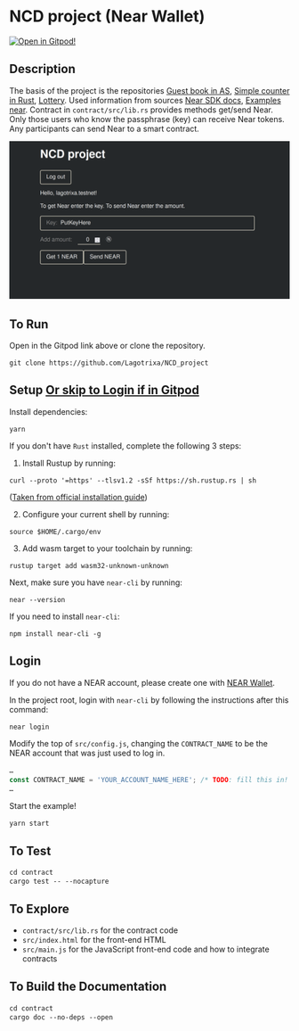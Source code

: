 NCD project (Near Wallet)
=================================

[![Open in Gitpod!](https://gitpod.io/button/open-in-gitpod.svg)](https://gitpod.io/#https://github.com/Lagotrixa/NCD_project/)

<!-- MAGIC COMMENT: DO NOT DELETE! Everything above this line is hidden on NEAR Examples page -->

## Description

The basis of the project is the repositories [Guest book in AS](https://github.com/near-examples/guest-book), [Simple counter in Rust](https://github.com/near-examples/rust-counter), [Lottery](https://github.com/ryantanwk/lottery). Used information from sources [Near SDK docs](https://www.near-sdk.io/contract-interface/payable-methods), [Examples near](https://examples.near.org/).
Contract in `contract/src/lib.rs` provides methods get/send Near. Only those users who know the passphrase (key) can receive Near tokens. Any participants can send Near to a smart contract.

![Screenshot](Screenshot.png)

## To Run
Open in the Gitpod link above or clone the repository.

```
git clone https://github.com/Lagotrixa/NCD_project
```


## Setup [Or skip to Login if in Gitpod](#login)
Install dependencies:

```
yarn
```

If you don't have `Rust` installed, complete the following 3 steps:

1) Install Rustup by running:

```
curl --proto '=https' --tlsv1.2 -sSf https://sh.rustup.rs | sh
```

([Taken from official installation guide](https://www.rust-lang.org/tools/install))

2) Configure your current shell by running:

```
source $HOME/.cargo/env
```

3) Add wasm target to your toolchain by running:

```
rustup target add wasm32-unknown-unknown
```

Next, make sure you have `near-cli` by running:

```
near --version
```

If you need to install `near-cli`:

```
npm install near-cli -g
```

## Login
If you do not have a NEAR account, please create one with [NEAR Wallet](https://wallet.testnet.near.org).

In the project root, login with `near-cli` by following the instructions after this command:

```
near login
```

Modify the top of `src/config.js`, changing the `CONTRACT_NAME` to be the NEAR account that was just used to log in.

```javascript
…
const CONTRACT_NAME = 'YOUR_ACCOUNT_NAME_HERE'; /* TODO: fill this in! */
…
```

Start the example!

```
yarn start
```

## To Test

```
cd contract
cargo test -- --nocapture
```

## To Explore

- `contract/src/lib.rs` for the contract code
- `src/index.html` for the front-end HTML
- `src/main.js` for the JavaScript front-end code and how to integrate contracts

## To Build the Documentation

```
cd contract
cargo doc --no-deps --open
```
